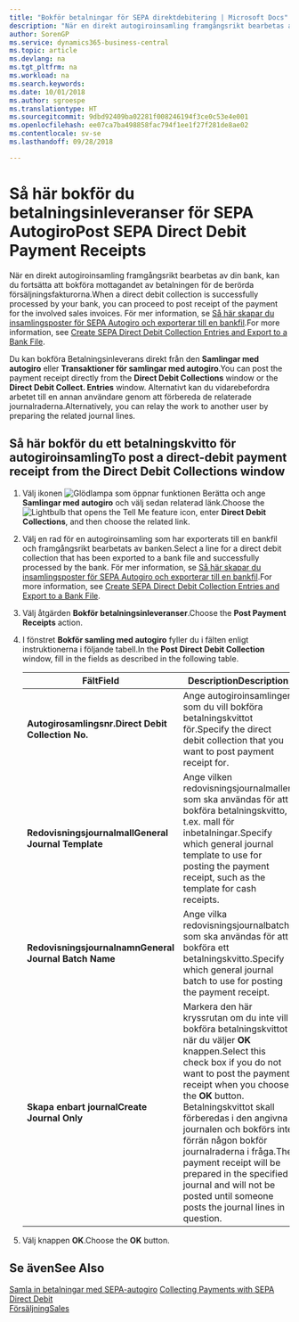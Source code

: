 ```yaml
---
title: "Bokför betalningar för SEPA direktdebitering | Microsoft Docs"
description: "När en direkt autogiroinsamling framgångsrikt bearbetas av din bank, kan du fortsätta att bokföra mottagandet av betalningen för de berörda försäljningsfakturorna."
author: SorenGP
ms.service: dynamics365-business-central
ms.topic: article
ms.devlang: na
ms.tgt_pltfrm: na
ms.workload: na
ms.search.keywords: 
ms.date: 10/01/2018
ms.author: sgroespe
ms.translationtype: HT
ms.sourcegitcommit: 9dbd92409ba02281f008246194f3ce0c53e4e001
ms.openlocfilehash: ee07ca7ba498858fac794f1ee1f27f281de8ae02
ms.contentlocale: sv-se
ms.lasthandoff: 09/28/2018

---
```

# <a name="post-sepa-direct-debit-payment-receipts"></a><span data-ttu-id="968c6-103">Så här bokför du betalningsinleveranser för SEPA Autogiro</span><span class="sxs-lookup"><span data-stu-id="968c6-103">Post SEPA Direct Debit Payment Receipts</span></span>
<span data-ttu-id="968c6-104">När en direkt autogiroinsamling framgångsrikt bearbetas av din bank, kan du fortsätta att bokföra mottagandet av betalningen för de berörda försäljningsfakturorna.</span><span class="sxs-lookup"><span data-stu-id="968c6-104">When a direct debit collection is successfully processed by your bank, you can proceed to post receipt of the payment for the involved sales invoices.</span></span> <span data-ttu-id="968c6-105">För mer information, se [Så här skapar du insamlingsposter för SEPA Autogiro och exporterar till en bankfil](finance-how-create-sepa-direct-debit-collection-entries-export-bank-file.md).</span><span class="sxs-lookup"><span data-stu-id="968c6-105">For more information, see [Create SEPA Direct Debit Collection Entries and Export to a Bank File](finance-how-create-sepa-direct-debit-collection-entries-export-bank-file.md).</span></span>  

<span data-ttu-id="968c6-106">Du kan bokföra Betalningsinleverans direkt från den **Samlingar med autogiro** eller **Transaktioner för samlingar med autogiro**.</span><span class="sxs-lookup"><span data-stu-id="968c6-106">You can post the payment receipt directly from the **Direct Debit Collections** window or the **Direct Debit Collect. Entries** window.</span></span> <span data-ttu-id="968c6-107">Alternativt kan du vidarebefordra arbetet till en annan användare genom att förbereda de relaterade journalraderna.</span><span class="sxs-lookup"><span data-stu-id="968c6-107">Alternatively, you can relay the work to another user by preparing the related journal lines.</span></span>  

## <a name="to-post-a-direct-debit-payment-receipt-from-the-direct-debit-collections-window"></a><span data-ttu-id="968c6-108">Så här bokför du ett betalningskvitto för autogiroinsamling</span><span class="sxs-lookup"><span data-stu-id="968c6-108">To post a direct-debit payment receipt from the Direct Debit Collections window</span></span>  
1. <span data-ttu-id="968c6-109">Välj ikonen ![Glödlampa som öppnar funktionen Berätta](media/ui-search/search_small.png "Berätta vad du vill göra") och ange **Samlingar med autogiro** och välj sedan relaterad länk.</span><span class="sxs-lookup"><span data-stu-id="968c6-109">Choose the ![Lightbulb that opens the Tell Me feature](media/ui-search/search_small.png "Tell me what you want to do") icon, enter **Direct Debit Collections**, and then choose the related link.</span></span>  
2. <span data-ttu-id="968c6-110">Välj en rad för en autogiroinsamling som har exporterats till en bankfil och framgångsrikt bearbetats av banken.</span><span class="sxs-lookup"><span data-stu-id="968c6-110">Select a line for a direct debit collection that has been exported to a bank file and successfully processed by the bank.</span></span> <span data-ttu-id="968c6-111">För mer information, se [Så här skapar du insamlingsposter för SEPA Autogiro och exporterar till en bankfil](finance-how-create-sepa-direct-debit-collection-entries-export-bank-file.md).</span><span class="sxs-lookup"><span data-stu-id="968c6-111">For more information, see [Create SEPA Direct Debit Collection Entries and Export to a Bank File](finance-how-create-sepa-direct-debit-collection-entries-export-bank-file.md).</span></span>  
3. <span data-ttu-id="968c6-112">Välj åtgärden **Bokför betalningsinleveranser**.</span><span class="sxs-lookup"><span data-stu-id="968c6-112">Choose the **Post Payment Receipts** action.</span></span>  
4. <span data-ttu-id="968c6-113">I fönstret **Bokför samling med autogiro** fyller du i fälten enligt instruktionerna i följande tabell.</span><span class="sxs-lookup"><span data-stu-id="968c6-113">In the **Post Direct Debit Collection** window, fill in the fields as described in the following table.</span></span>  

    |<span data-ttu-id="968c6-114">Fält</span><span class="sxs-lookup"><span data-stu-id="968c6-114">Field</span></span>|<span data-ttu-id="968c6-115">Description</span><span class="sxs-lookup"><span data-stu-id="968c6-115">Description</span></span>|  
    |---------------------------------|---------------------------------------|  
    |<span data-ttu-id="968c6-116">**Autogirosamlingsnr.**</span><span class="sxs-lookup"><span data-stu-id="968c6-116">**Direct Debit Collection No.**</span></span>|<span data-ttu-id="968c6-117">Ange autogiroinsamlingen som du vill bokföra betalningskvittot för.</span><span class="sxs-lookup"><span data-stu-id="968c6-117">Specify the direct debit collection that you want to post payment receipt for.</span></span>|  
    |<span data-ttu-id="968c6-118">**Redovisningsjournalmall**</span><span class="sxs-lookup"><span data-stu-id="968c6-118">**General Journal Template**</span></span>|<span data-ttu-id="968c6-119">Ange vilken redovisningsjournalmallen som ska användas för att bokföra betalningskvitto, t.ex. mall för inbetalningar.</span><span class="sxs-lookup"><span data-stu-id="968c6-119">Specify which general journal template to use for posting the payment receipt, such as the template for cash receipts.</span></span>|  
    |<span data-ttu-id="968c6-120">**Redovisningsjournalnamn**</span><span class="sxs-lookup"><span data-stu-id="968c6-120">**General Journal Batch Name**</span></span>|<span data-ttu-id="968c6-121">Ange vilka redovisningsjournalbatch som ska användas för att bokföra ett betalningskvitto.</span><span class="sxs-lookup"><span data-stu-id="968c6-121">Specify which general journal batch to use for posting the payment receipt.</span></span>|  
    |<span data-ttu-id="968c6-122">**Skapa enbart journal**</span><span class="sxs-lookup"><span data-stu-id="968c6-122">**Create Journal Only**</span></span>|<span data-ttu-id="968c6-123">Markera den här kryssrutan om du inte vill bokföra betalningskvittot när du väljer **OK** knappen.</span><span class="sxs-lookup"><span data-stu-id="968c6-123">Select this check box if you do not want to post the payment receipt when you choose the **OK** button.</span></span> <span data-ttu-id="968c6-124">Betalningskvittot skall förberedas i den angivna journalen och bokförs inte förrän någon bokför journalraderna i fråga.</span><span class="sxs-lookup"><span data-stu-id="968c6-124">The payment receipt will be prepared in the specified journal and will not be posted until someone posts the journal lines in question.</span></span>|  

5. <span data-ttu-id="968c6-125">Välj knappen **OK**.</span><span class="sxs-lookup"><span data-stu-id="968c6-125">Choose the **OK** button.</span></span>  

## <a name="see-also"></a><span data-ttu-id="968c6-126">Se även</span><span class="sxs-lookup"><span data-stu-id="968c6-126">See Also</span></span>  
 <span data-ttu-id="968c6-127">[Samla in betalningar med SEPA-autogiro](finance-collect-payments-with-sepa-direct-debit.md) </span><span class="sxs-lookup"><span data-stu-id="968c6-127">[Collecting Payments with SEPA Direct Debit](finance-collect-payments-with-sepa-direct-debit.md) </span></span>  
 [<span data-ttu-id="968c6-128">Försäljning</span><span class="sxs-lookup"><span data-stu-id="968c6-128">Sales</span></span>](sales-manage-sales.md)

